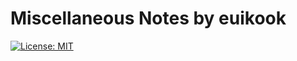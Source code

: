 # Miscellaneous Notes by euikook
[![License: MIT](https://img.shields.io/badge/License-MIT-yellow.svg)](https://opensource.org/licenses/MIT)

